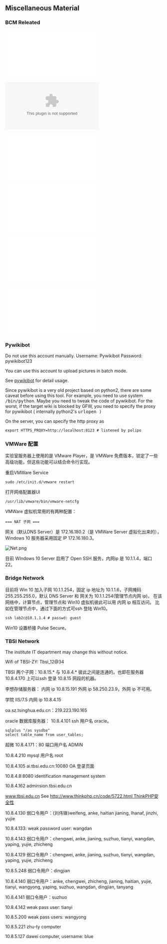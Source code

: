 Miscellaneous Material
----------------------

### BCM Releated

![](BCM详细介绍.pdf "BCM详细介绍.pdf")

![](培训文档第二版.pptx "培训文档第二版.pptx")

![](Thinlinc-adminguide.pdf "Thinlinc-adminguide.pdf")

![](machine-learning-manual.pdf "machine-learning-manual.pdf")

![](admin-manual.pdf "admin-manual.pdf")

![](Yum_cheatsheet.pdf "Yum_cheatsheet.pdf")

### Pywikibot

Do not use this account manually. Username: Pywikibot Password:
pywikibot123

You can use this account to upload pictures in batch mode.

See [pywikibot](mediawikiwiki:Manual:Pywikibot "wikilink") for detail
usage.

Since pywikibot is a very old project based on python2, there are some
caveat before using this tool. For example, you need to use system
<kbd>/bin/python</kbd>. Maybe you need to tweak the code of pywikibot.
For the worst, if the target wiki is blocked by GFW, you need to specify
the proxy for pywikibot ( internally python2's <kbd>urlopen<kbd> )

On the server, you can specify the http proxy as

``` shell
export HTTPS_PROXY=http://localhost:8123 # listened by polipo
```

### VMWare 配置

实验室服务器上使用的是 VMware Player，是 VMWare
免费版本，锁定了一些高级功能，但这些功能可以结合命令行实现。

重启VMWare Service

``` shell
sudo /etc/init.d/vmware restart
```

打开网络配置器UI

``` shell
/usr/lib/vmware/bin/vmware-netcfg
```

VMWare 虚拟机常用的有两种配置：

`=== NAT 子网 ===`

网关（默认DNS Server）是 172.16.180.2（是 VMWare Server
虚拟化出来的），Windows 10 服务器采用固定 IP 172.16.180.3。

![](Net.png "Net.png")

目前 WIndows 10 Server 启用了 Open SSH 服务，内网ip 是 10.1.1.4，端口
22。

### Bridge Network

目前将 Win 10 加入子网 10.1.1.254，固定 ip 地址为 10.1.1.6，子网掩码
255.255.255.0，默认 DNS Server 和 网关为 10.1.1.254(管理节点内网 ip)，
在该网络中，计算节点，管理节点和 Win10 虚拟机彼此可以用 内网 ip
相互访问。 比如在管理节点中，通过下面的方式可ssh 登陆 Win10。

``` shell
ssh lab2c@10.1.1.4 # passwd: guest
```

Win10 设置桥接 Pulse Secure。

### TBSI Network

The institute IT department may change this without notice.

Wifi of TBSI-ZY: Tbsi\_12@34

TBSI 两个子网：10.8.15.\* 与 10.8.4.\* 彼此之间是连通的。也即在服务器
10.8.4.170 上可以ssh 登录 10.8.15 网段的机器。

李想存储服务器： 内网 ip 10.8.15.191 外网 ip 58.250.23.9，外网 ip
不可用。

学院 IIS/7.5 内网 ip 10.8.4.15

oa.sz.tsinghua.edu.cn：219.223.190.165

oracle 数据库服务器： 10.8.4.101 ssh 用户名 oracle。

``` shell
sqlplus "/as sysdba" 
select table_name from user_tables;
```

超微 10.8.4.171：80 端口用户名 ADMIN

10.8.4.210 mysql 用户名 root

10.8.4.105 ai.tbsi.edu.cn:10080 OA 登录页面

10.8.4.8:8080 identification management system

10.8.4.162 adminsion.tbsi.edu.cn

www.tbsi.edu.cn See [http://www.thinkphp.cn/code/5722.html
ThinkPHP安全性](http://www.thinkphp.cn/code/5722.html_ThinkPHP安全性 "wikilink")

10.8.4.130 弱口令用户：(刘伟锋)weifeng, anke, haitian jianing, lhanaf,
jinzhi, yujie

10.8.4.133: weak password user: wangdan

10.8.4.143 弱口令用户：chengwei, anke, jianing, suzhuo, tianyi, wangdan,
yaping, yujie, zhicheng

10.8.4.129 弱口令用户：chengwei, anke, jianing, suzhuo, tianyi, wangdan,
yaping, yujie, zhicheng

10.8.5.248 弱口令用户：dingjian

10.8.4.140 弱口令用户：anke, chengwei, zhicheng, jianing, haitian,
yujie, tianyi, wangyong, yaping, suzhuo, wangdan, dingjian, tanyang

10.8.4.141 弱口令用户：suzhuo

10.8.4.142 weak pass user: tianyi

10.8.5.200 weak pass users: wangyong

10.8.5.221 zhu-ty computer

10.8.5.127 dawei computer, username: blue

